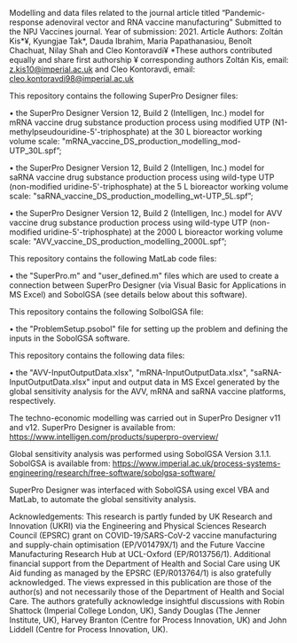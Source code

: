 Modelling and data files related to the journal article titled “Pandemic-response adenoviral vector and RNA vaccine manufacturing” Submitted to the NPJ Vaccines journal. Year of submission: 2021. Article Authors: Zoltán Kis*¥, Kyungjae Tak*, Dauda Ibrahim, Maria Papathanasiou, Benoît Chachuat, Nilay Shah and Cleo Kontoravdi¥ 
*These authors contributed equally and share first authorship
¥ corresponding authors Zoltán Kis, email: z.kis10@imperial.ac.uk and Cleo Kontoravdi, email: cleo.kontoravdi98@imperial.ac.uk 



This repository contains the following SuperPro Designer files:

• the SuperPro Designer Version 12, Build 2 (Intelligen, Inc.) model for mRNA vaccine drug substance production process using modified UTP (N1-methylpseudouridine-5'-triphosphate) at the 30 L bioreactor working volume scale: "mRNA_vaccine_DS_production_modelling_mod-UTP_30L.spf”;

• the SuperPro Designer Version 12, Build 2 (Intelligen, Inc.) model for saRNA vaccine drug substance production process using wild-type UTP (non-modified uridine-5'-triphosphate) at the 5 L bioreactor working volume scale: "saRNA_vaccine_DS_production_modelling_wt-UTP_5L.spf”;

• the SuperPro Designer Version 12, Build 2 (Intelligen, Inc.) model for AVV vaccine drug substance production process using wild-type UTP (non-modified uridine-5'-triphosphate) at the 2000 L bioreactor working volume scale: "AVV_vaccine_DS_production_modelling_2000L.spf”;



This repository contains the following MatLab code files:

• the "SuperPro.m" and "user_defined.m" files which are used to create a connection between SuperPro Designer (via Visual Basic for Applications in MS Excel) and SobolGSA (see details below about this software). 



This repository contains the following SolbolGSA file:

• the "ProblemSetup.psobol" file for setting up the problem and defining the inputs in the SobolGSA software.



This repository contains the following data files:

• the "AVV-InputOutputData.xlsx", "mRNA-InputOutputData.xlsx", "saRNA-InputOutputData.xlsx" input and output data in MS Excel generated by the global sensitivity analysis for the AVV, mRNA and saRNA vaccine platforms, respectively.



The techno-economic modelling was carried out in SuperPro Designer v11 and v12. SuperPro Designer is available from:
https://www.intelligen.com/products/superpro-overview/

Global sensitivity analysis was performed using SobolGSA Version 3.1.1. SobolGSA is available from:
https://www.imperial.ac.uk/process-systems-engineering/research/free-software/sobolgsa-software/ 

SuperPro Designer was interfaced with SobolGSA using excel VBA and MatLab, to automate the global sensitivity analysis.

Acknowledgements: This research is partly funded by UK Research and Innovation (UKRI) via the Engineering and Physical Sciences Research Council (EPSRC) grant on COVID-19/SARS-CoV-2 vaccine manufacturing and supply-chain optimisation (EP/V01479X/1) and the Future Vaccine Manufacturing Research Hub at UCL-Oxford (EP/R013756/1). Additional financial support from the Department of Health and Social Care using UK Aid funding as managed by the EPSRC (EP/R013764/1) is also gratefully acknowledged. The views expressed in this publication are those of the author(s) and not necessarily those of the Department of Health and Social Care. The authors gratefully acknowledge insightful discussions with Robin Shattock (Imperial College London, UK), Sandy Douglas (The Jenner Institute, UK), Harvey Branton (Centre for Process Innovation, UK) and John Liddell (Centre for Process Innovation, UK).
